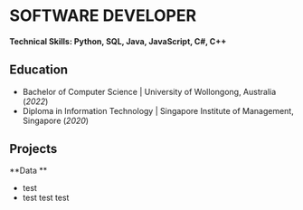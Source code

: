 # SOFTWARE DEVELOPER

#### Technical Skills: Python, SQL, Java, JavaScript, C#, C++

## Education
  - Bachelor of Computer Science | University of Wollongong, Australia (_2022_)
  - Diploma in Information Technology | Singapore Institute of Management, Singapore (_2020_)

## Projects
**Data **
- test
- test test test
 
